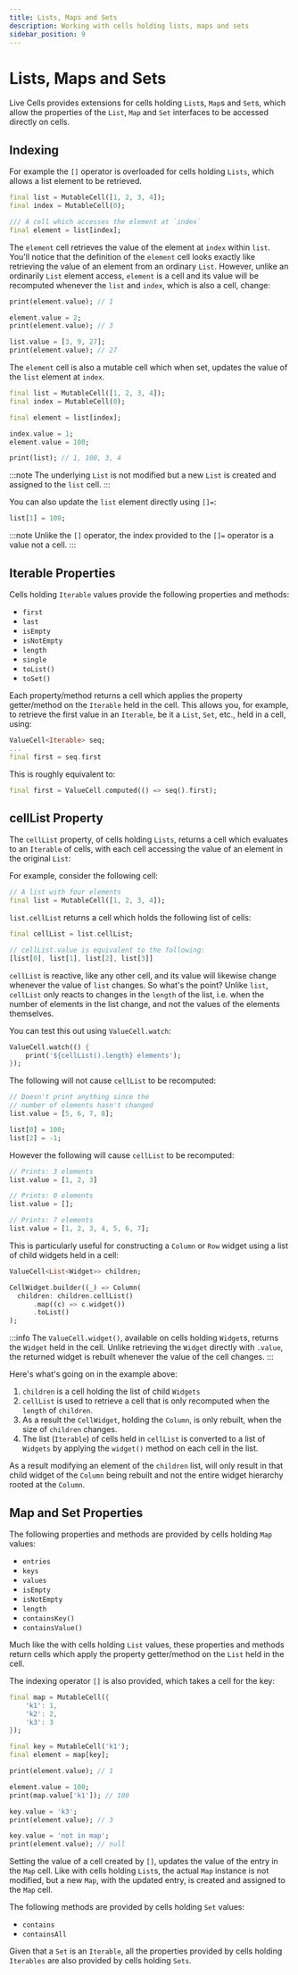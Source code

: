 ```yaml
---
title: Lists, Maps and Sets
description: Working with cells holding lists, maps and sets
sidebar_position: 9
---
```


# Lists, Maps and Sets

Live Cells provides extensions for cells holding `List`s, `Map`s and
`Set`s, which allow the properties of the `List`, `Map` and `Set`
interfaces to be accessed directly on cells.

## Indexing

For example the `[]` operator is overloaded for cells holding `Lists`,
which allows a list element to be retrieved.

```dart title="List cell operator[] example"
final list = MutableCell([1, 2, 3, 4]);
final index = MutableCell(0);

/// A cell which accesses the element at `index`
final element = list[index];
```

The `element` cell retrieves the value of the element at `index`
within `list`. You'll notice that the definition of the `element` cell
looks exactly like retrieving the value of an element from an ordinary
`List`. However, unlike an ordinarily `List` element access, `element`
is a cell and its value will be recomputed whenever the `list` and
`index`, which is also a cell, change:

```dart title="Reactive list element access"
print(element.value); // 1

element.value = 2;
print(element.value); // 3

list.value = [3, 9, 27];
print(element.value); // 27
```

The `element` cell is also a mutable cell which when set, updates the
value of the `list` element at `index`.

```dart title="Modifying list through an element access cell"
final list = MutableCell([1, 2, 3, 4]);
final index = MutableCell(0);

final element = list[index];

index.value = 1;
element.value = 100;

print(list); // 1, 100, 3, 4
```

:::note
The underlying `List` is not modified but a new `List` is created and
assigned to the `list` cell.
:::

You can also update the `list` element directly using `[]=`:

```dart
list[1] = 100;
```

:::note
Unlike the `[]` operator, the index provided to the `[]=` operator is
a value not a cell.
:::

## Iterable Properties

Cells holding `Iterable` values provide the following properties and
methods:

* `first`
* `last`
* `isEmpty`
* `isNotEmpty`
* `length`
* `single`
* `toList()`
* `toSet()`

Each property/method returns a cell which applies the property
getter/method on the `Iterable` held in the cell. This allows you, for
example, to retrieve the first value in an `Iterable`, be it a `List`,
`Set`, etc., held in a cell, using:


```dart
ValueCell<Iterable> seq;
...
final first = seq.first
```

This is roughly equivalent to:

```dart
final first = ValueCell.computed(() => seq().first);
```

## cellList Property

The `cellList` property, of cells holding `Lists`, returns a cell
which evaluates to an `Iterable` of cells, with each cell accessing
the value of an element in the original `List`:


For example, consider the following cell:

```dart
// A list with four elements
final list = MutableCell([1, 2, 3, 4]);
```

`list.cellList` returns a cell which holds the following list of cells:

```dart
final cellList = list.cellList;

// cellList.value is equivalent to the following:
[list[0], list[1], list[2], list[3]]
```

`cellList` is reactive, like any other cell, and its value will
likewise change whenever the value of `list` changes. So what's the
point? Unlike `list`, `cellList` only reacts to changes in the
`length` of the list, i.e. when the number of elements in the list
change, and not the values of the elements themselves.

You can test this out using `ValueCell.watch`:

```dart
ValueCell.watch(() {
    print('${cellList().length} elements');
});
```

The following will not cause `cellList` to be recomputed:

```dart
// Doesn't print anything since the 
// number of elements hasn't changed
list.value = [5, 6, 7, 8];

list[0] = 100;
list[2] = -1;
```

However the following will cause `cellList` to be recomputed:

```dart
// Prints: 3 elements
list.value = [1, 2, 3]

// Prints: 0 elements
list.value = [];

// Prints: 7 elements
list.value = [1, 2, 3, 4, 5, 6, 7];
```

This is particularly useful for constructing a `Column` or `Row`
widget using a list of child widgets held in a cell:

```dart
ValueCell<List<Widget>> children;

CellWidget.builder((_) => Column(
  children: children.cellList()
      .map((c) => c.widget())
      .toList()
);
```

:::info
The `ValueCell.widget()`, available on cells holding `Widget`s,
returns the `Widget` held in the cell. Unlike retrieving the `Widget`
directly with `.value`, the returned widget is rebuilt whenever the
value of the cell changes.
:::

Here's what's going on in the example above:

1. `children` is a cell holding the list of child `Widgets`
2. `cellList` is used to retrieve a cell that is only recomputed when
   the `length` of `children`.
3. As a result the `CellWidget`, holding the `Column`, is only
   rebuilt, when the size of `children` changes.
4. The list (`Iterable`) of cells held in `cellList` is converted to a
   list of `Widgets` by applying the `widget()` method on each cell in the
   list.

As a result modifying an element of the `children` list, will only
result in that child widget of the `Column` being rebuilt and not the
entire widget hierarchy rooted at the `Column`. 

## Map and Set Properties

The following properties and methods are provided by cells holding
`Map` values:

* `entries`
* `keys`
* `values`
* `isEmpty`
* `isNotEmpty`
* `length`
* `containsKey()`
* `containsValue()`

Much like the with cells holding `List` values, these properties and
methods return cells which apply the property getter/method on the
`List` held in the cell.

The indexing operator `[]` is also provided, which takes a cell for the key:

```dart
final map = MutableCell({
    'k1': 1,
    'k2': 2,
    'k3': 3
});

final key = MutableCell('k1');
final element = map[key];

print(element.value); // 1

element.value = 100;
print(map.value['k1']); // 100

key.value = 'k3';
print(element.value); // 3

key.value = 'not in map';
print(element.value); // null
```

Setting the value of a cell created by `[]`, updates the value of the
entry in the `Map` cell. Like with cells holding `List`s, the actual
`Map` instance is not modified, but a new `Map`, with the updated
entry, is created and assigned to the `Map` cell.

The following methods are provided by cells holding `Set` values:

* `contains`
* `containsAll`

Given that a `Set` is an `Iterable`, all the properties provided by
cells holding `Iterables` are also provided by cells holding `Sets`.
